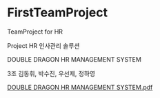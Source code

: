 # FirstTeamProject
TeamProject for HR 

Project
HR 인사관리 솔루션

DOUBLE DRAGON
HR MANAGEMENT SYSTEM

3조 김동휘, 박수진, 우선제, 정하영

[DOUBLE DRAGON HR MANAGEMENT SYSTEM.pdf](https://github.com/haazzero/FirstTeamProject/files/11765807/DOUBLE.DRAGON.HR.MANAGEMENT.SYSTEM.pdf)
